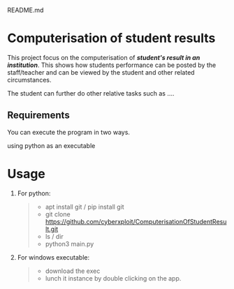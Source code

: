 README.md

# Computerisation of student results
This project focus on the computerisation of ***student's result in an institution***. This shows how students performance can be posted by the staff/teacher and can be viewed by the student and other related circumstances. 

The student can further do other relative tasks such as ....

## Requirements
You can execute the program in two ways.

using python
as an executable


# Usage
1. For python:
    > - apt install git / pip install git
    > - git clone https://github.com/cyberxploit/ComputerisationOfStudentResult.git
    > - ls / dir
    > - python3 main.py

2. For windows executable:
    > - download the exec
    > - lunch it instance by double clicking on the app.


